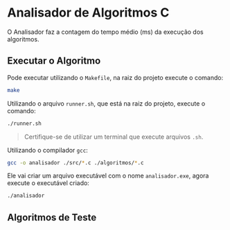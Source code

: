 # Analisador de Algoritmos C

O Analisador faz a contagem do tempo médio (ms) da execução dos algoritmos.

## Executar o Algoritmo

Pode executar utilizando o `Makefile`, na raiz do projeto execute o comando:
```bash
make
```

Utilizando o arquivo `runner.sh`, que está na raiz do projeto, execute o comando:
```bash
./runner.sh
```
> Certifique-se de utilizar um terminal que execute arquivos `.sh`.

Utilizando o compilador `gcc`:
```bash
gcc -o analisador ./src/*.c ./algoritmos/*.c
```
Ele vai criar um arquivo executável com o nome `analisador.exe`, agora execute o executável criado:
```bash
./analisador
```

## Algoritmos de Teste
